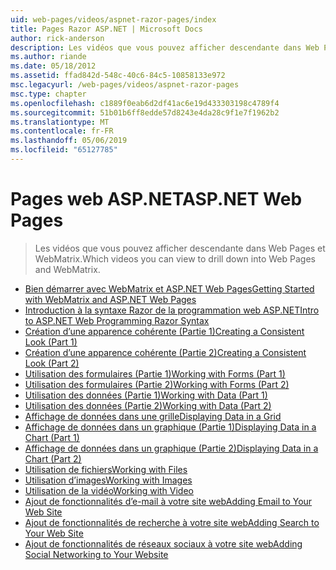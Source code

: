 ```yaml
---
uid: web-pages/videos/aspnet-razor-pages/index
title: Pages Razor ASP.NET | Microsoft Docs
author: rick-anderson
description: Les vidéos que vous pouvez afficher descendante dans Web Pages et WebMatrix.
ms.author: riande
ms.date: 05/18/2012
ms.assetid: ffad842d-548c-40c6-84c5-10858133e972
msc.legacyurl: /web-pages/videos/aspnet-razor-pages
msc.type: chapter
ms.openlocfilehash: c1889f0eab6d2df41ac6e19d433303198c4789f4
ms.sourcegitcommit: 51b01b6ff8edde57d8243e4da28c9f1e7f1962b2
ms.translationtype: MT
ms.contentlocale: fr-FR
ms.lasthandoff: 05/06/2019
ms.locfileid: "65127785"
---
```

# <a name="aspnet-web-pages"></a><span data-ttu-id="0eaea-103">Pages web ASP.NET</span><span class="sxs-lookup"><span data-stu-id="0eaea-103">ASP.NET Web Pages</span></span>

> <span data-ttu-id="0eaea-104">Les vidéos que vous pouvez afficher descendante dans Web Pages et WebMatrix.</span><span class="sxs-lookup"><span data-stu-id="0eaea-104">Which videos you can view to drill down into Web Pages and WebMatrix.</span></span>

- [<span data-ttu-id="0eaea-105">Bien démarrer avec WebMatrix et ASP.NET Web Pages</span><span class="sxs-lookup"><span data-stu-id="0eaea-105">Getting Started with WebMatrix and ASP.NET Web Pages</span></span>](getting-started-with-webmatrix-and-aspnet-web-pages.md)
- [<span data-ttu-id="0eaea-106">Introduction à la syntaxe Razor de la programmation web ASP.NET</span><span class="sxs-lookup"><span data-stu-id="0eaea-106">Intro to ASP.NET Web Programming Razor Syntax</span></span>](introduction-to-aspnet-web-programming-using-the-razor-syntax.md)
- [<span data-ttu-id="0eaea-107">Création d’une apparence cohérente (Partie 1)</span><span class="sxs-lookup"><span data-stu-id="0eaea-107">Creating a Consistent Look (Part 1)</span></span>](creating-a-consistent-look-part-1.md)
- [<span data-ttu-id="0eaea-108">Création d’une apparence cohérente (Partie 2)</span><span class="sxs-lookup"><span data-stu-id="0eaea-108">Creating a Consistent Look (Part 2)</span></span>](creating-a-consistent-look-part-2.md)
- [<span data-ttu-id="0eaea-109">Utilisation des formulaires (Partie 1)</span><span class="sxs-lookup"><span data-stu-id="0eaea-109">Working with Forms (Part 1)</span></span>](working-with-forms-part-1.md)
- [<span data-ttu-id="0eaea-110">Utilisation des formulaires (Partie 2)</span><span class="sxs-lookup"><span data-stu-id="0eaea-110">Working with Forms (Part 2)</span></span>](working-with-forms-part-2.md)
- [<span data-ttu-id="0eaea-111">Utilisation des données (Partie 1)</span><span class="sxs-lookup"><span data-stu-id="0eaea-111">Working with Data (Part 1)</span></span>](working-with-data-part-1.md)
- [<span data-ttu-id="0eaea-112">Utilisation des données (Partie 2)</span><span class="sxs-lookup"><span data-stu-id="0eaea-112">Working with Data (Part 2)</span></span>](working-with-data-part-2.md)
- [<span data-ttu-id="0eaea-113">Affichage de données dans une grille</span><span class="sxs-lookup"><span data-stu-id="0eaea-113">Displaying Data in a Grid</span></span>](displaying-data-in-a-grid.md)
- [<span data-ttu-id="0eaea-114">Affichage de données dans un graphique (Partie 1)</span><span class="sxs-lookup"><span data-stu-id="0eaea-114">Displaying Data in a Chart (Part 1)</span></span>](displaying-data-in-a-chart-part-1.md)
- [<span data-ttu-id="0eaea-115">Affichage de données dans un graphique (Partie 2)</span><span class="sxs-lookup"><span data-stu-id="0eaea-115">Displaying Data in a Chart (Part 2)</span></span>](displaying-data-in-a-chart-part-2.md)
- [<span data-ttu-id="0eaea-116">Utilisation de fichiers</span><span class="sxs-lookup"><span data-stu-id="0eaea-116">Working with Files</span></span>](working-with-files.md)
- [<span data-ttu-id="0eaea-117">Utilisation d’images</span><span class="sxs-lookup"><span data-stu-id="0eaea-117">Working with Images</span></span>](working-with-images.md)
- [<span data-ttu-id="0eaea-118">Utilisation de la vidéo</span><span class="sxs-lookup"><span data-stu-id="0eaea-118">Working with Video</span></span>](working-with-video.md)
- [<span data-ttu-id="0eaea-119">Ajout de fonctionnalités d’e-mail à votre site web</span><span class="sxs-lookup"><span data-stu-id="0eaea-119">Adding Email to Your Web Site</span></span>](adding-email-to-your-web-site.md)
- [<span data-ttu-id="0eaea-120">Ajout de fonctionnalités de recherche à votre site web</span><span class="sxs-lookup"><span data-stu-id="0eaea-120">Adding Search to Your Web Site</span></span>](adding-search-to-your-web-site.md)
- [<span data-ttu-id="0eaea-121">Ajout de fonctionnalités de réseaux sociaux à votre site web</span><span class="sxs-lookup"><span data-stu-id="0eaea-121">Adding Social Networking to Your Website</span></span>](adding-social-networking-to-your-website.md)

